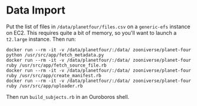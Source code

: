 # Data Import

Put the list of files in `/data/planetfour/files.csv` on a `generic-efs`
instance on EC2. This requires quite a bit of memory, so you'll want to launch a
`t2.large` instance. Then run:

```
docker run --rm -it -v /data/planetfour/:/data/ zooniverse/planet-four python /usr/src/app/fetch_metadata.py
docker run --rm -it -v /data/planetfour/:/data/ zooniverse/planet-four ruby /usr/src/app/fetch_source_file.rb
docker run --rm -it -v /data/planetfour/:/data/ zooniverse/planet-four ruby /usr/src/app/create_manifest.rb
docker run --rm -it -v /data/planetfour/:/data/ zooniverse/planet-four ruby /usr/src/app/uploader.rb
```

Then run `build_subjects.rb` in an Ouroboros shell.
